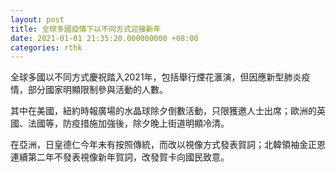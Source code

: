 ```yaml
---
layout: post
title: 全球多國疫情下以不同方式迎接新年
date: 2021-01-01 21:35:20.000000000 +08:00
categories: rthk
---
```


全球多國以不同方式慶祝踏入2021年，包括舉行煙花滙演，但因應新型肺炎疫情，部分國家明顯限制參與活動的人數。

其中在美國，紐約時報廣場的水晶球除夕倒數活動，只限獲邀人士出席；歐洲的英國、法國等，防疫措施加強後，除夕晚上街道明顯冷清。

在亞洲，日皇德仁今年未有按照傳統，而改以視像方式發表賀詞；北韓領袖金正恩連續第二年不發表視像新年賀詞，改發賀卡向國民致意。
